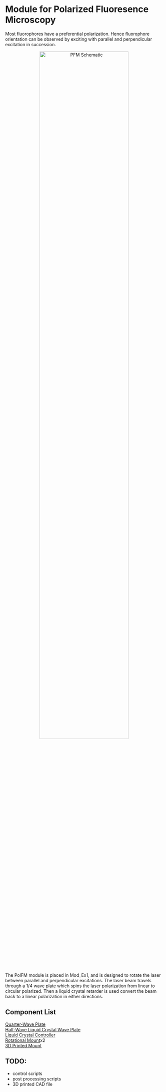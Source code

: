 # Module for Polarized Fluoresence Microscopy

Most fluorophores have a preferential polarization.  Hence fluorophore orientation can be observed by exciting with parallel and perpendicular excitation in succession.  


<p align="center">
	<img src="https://github.com/YipLab/IX83-Modules/blob/master/PolFM/images/schematic.png" alt="PFM Schematic" width="75%">
</p>


The PolFM module is placed in Mod_Ex1, and is designed to rotate the laser between parallel and perpendicular excitations. The laser beam travels through a 1/4 wave plate which spins the laser polarization from linear to circular polarized. Then a liquid crystal retarder is used convert the beam back to a linear polarization in either directions. 

## Component List

[Quarter-Wave Plate](https://www.thorlabs.com/thorproduct.cfm?partnumber=AQWP05M-600)  
[Half-Wave Liquid Crystal Wave Plate](https://www.thorlabs.com/thorproduct.cfm?partnumber=LCC1111-A)  
[Liquid Crystal Controller](https://www.thorlabs.com/thorproduct.cfm?partnumber=LCC25)  
[Rotational Mount](https://www.thorlabs.com/thorproduct.cfm?partnumber=RSP1#ad-image-0)x2  
[3D Printed Mount]()

## TODO:
* control scripts
* post processing scripts
* 3D printed CAD file